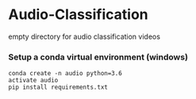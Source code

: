 # Audio-Classification
empty directory for audio classification videos

### Setup a conda virtual environment (windows)

```
conda create -n audio python=3.6
activate audio
pip install requirements.txt
```